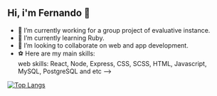 ## Hi, i'm Fernando 👋






- 🔭 I’m currently working for a group project of evaluative instance.
- 🌱 I’m currently learning Ruby.
- 👯 I’m looking to collaborate on web and app development.
- ⚽ Here are my main skills:<br/>
        web skills: React, Node, Express, CSS, SCSS, HTML, Javascript, MySQL, PostgreSQL and etc
  -->

[![Top Langs](https://github-readme-stats.vercel.app/api/top-langs/?username=FerrnA&layout=compact)](https://github.com/anuraghazra/github-readme-stats)


<!--
**FerrnA/FerrnA** is a ✨ _special_ ✨ repository because its `README.md` (this file) appears on your GitHub profile.

Here are some ideas to get you started:

- 🔭 I’m currently working on ...
- 🌱 I’m currently learning ...
- 👯 I’m looking to collaborate on ...
- 🤔 I’m looking for help with ...
- 💬 Ask me about ...
- 📫 How to reach me: ...
- 😄 Pronouns: ...
- ⚡ Fun fact: ...
-->
